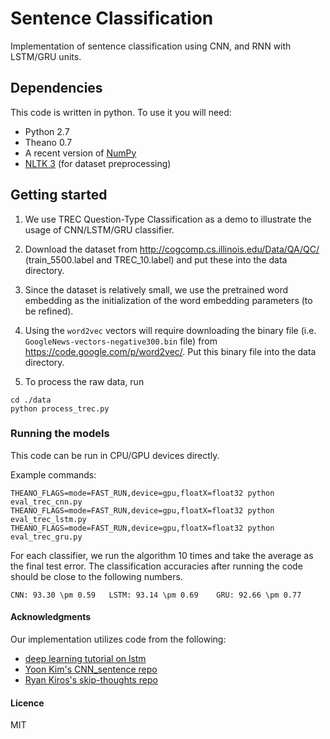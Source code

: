 # Sentence Classification

Implementation of sentence classification using CNN, and RNN with LSTM/GRU units.

## Dependencies

This code is written in python. To use it you will need:

* Python 2.7
* Theano 0.7
* A recent version of [NumPy](http://www.numpy.org/) 
* [NLTK 3](http://www.nltk.org/) (for dataset preprocessing)

## Getting started

1. We use TREC Question-Type Classification as a demo to illustrate the usage of CNN/LSTM/GRU classifier.

2. Download the dataset from http://cogcomp.cs.illinois.edu/Data/QA/QC/ (train_5500.label and TREC_10.label) and put these into the data directory. 

3. Since the dataset is relatively small, we use the pretrained word embedding as the initialization of the word embedding parameters (to be refined). 

4. Using the `word2vec` vectors will require downloading the binary file (i.e. `GoogleNews-vectors-negative300.bin` file) from https://code.google.com/p/word2vec/. Put this binary file into the data directory.

5. To process the raw data, run

```
cd ./data
python process_trec.py
```

### Running the models 

This code can be run in CPU/GPU devices directly.  

Example commands:

```
THEANO_FLAGS=mode=FAST_RUN,device=gpu,floatX=float32 python eval_trec_cnn.py 
THEANO_FLAGS=mode=FAST_RUN,device=gpu,floatX=float32 python eval_trec_lstm.py
THEANO_FLAGS=mode=FAST_RUN,device=gpu,floatX=float32 python eval_trec_gru.py 
```

For each classifier, we run the algorithm 10 times and take the average as the final test error. The classification accuracies after running the code should be close to the following numbers. 

```
CNN: 93.30 \pm 0.59   LSTM: 93.14 \pm 0.69    GRU: 92.66 \pm 0.77
```

#### Acknowledgments
Our implementation utilizes code from the following:

* [deep learning tutorial on lstm](http://deeplearning.net/tutorial/lstm.html)
* [Yoon Kim's CNN_sentence repo](https://github.com/yoonkim/CNN_sentence)
* [Ryan Kiros's skip-thoughts repo](https://github.com/ryankiros/skip-thoughts)

#### Licence
MIT
